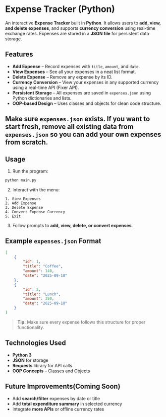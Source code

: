 # Expense Tracker (Python)

An interactive **Expense Tracker** built in **Python**. It allows users to **add, view, and delete expenses**, and supports **currency conversion** using real-time exchange rates. Expenses are stored in a **JSON file** for persistent data storage.

## Features

* **Add Expense** – Record expenses with `title`, `amount`, and `date`.
* **View Expenses** – See all your expenses in a neat list format.
* **Delete Expense** – Remove any expense by its ID.
* **Currency Conversion** – View your expenses in any supported currency using a real-time API (Fixer API).
* **Persistent Storage** – All expenses are saved in `expenses.json` using Python dictionaries and lists.
* **OOP-based Design** – Uses classes and objects for clean code structure.

## Make sure `expenses.json` exists. If you want to **start fresh**, remove all existing data from `expenses.json` so you can add your own expenses from scratch.

## Usage

1. Run the program:

```bash
python main.py
```

2. Interact with the menu:

```
1. View Expenses
2. Add Expense
3. Delete Expense
4. Convert Expense Currency
5. Exit
```

3. Follow prompts to **add, view, delete, or convert expenses**.

## Example `expenses.json` Format

```json
[
    {
        "id": 1,
        "title": "Coffee",
        "amount": 140,
        "date": "2025-09-18"
    },
    {
        "id": 2,
        "title": "Lunch",
        "amount": 350,
        "date": "2025-09-18"
    }
]
```

> **Tip:** Make sure every expense follows this structure for proper functionality.

## Technologies Used

* **Python 3**
* **JSON** for storage
* **Requests** library for API calls
* **OOP Concepts** – Classes and Objects

## Future Improvements(Coming Soon)

* Add **search/filter** expenses by date or title
* Add **total expenditure summary** in selected currency
* Integrate **more APIs** or offline currency rates